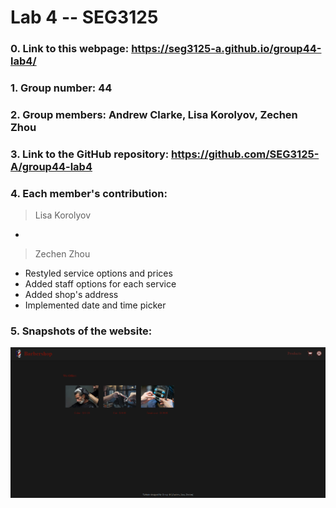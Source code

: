 # Lab 4 -- SEG3125

### 0. Link to this webpage: https://seg3125-a.github.io/group44-lab4/
### 1. Group number: 44
### 2. Group members: Andrew Clarke, Lisa Korolyov, Zechen Zhou
### 3. Link to the GitHub repository: https://github.com/SEG3125-A/group44-lab4
### 4. Each member's contribution:

>Lisa Korolyov
* 

>Zechen Zhou
* Restyled service options and prices
* Added staff options for each service
* Added shop's address
* Implemented date and time picker

### 5. Snapshots of the website: 
  ![](/Docs/Images/snapshot1.png)
